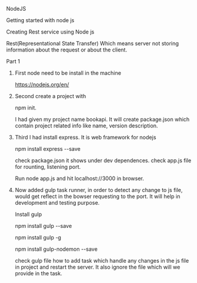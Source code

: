 NodeJS

Getting started with node js

Creating Rest service using Node js

Rest(Representational State Transfer) Which means server not storing information about the request or about the client.

Part 1

1) First node need to be install in the machine

   https://nodejs.org/en/

2) Second create a project with

   npm init.

   I had given my project name bookapi. It will create package.json which contain project related info like name, version        description.

3) Third I had install express. It is web framework for nodejs

   npm install express --save

   check package.json it shows under dev dependences. check app.js file for rounting, listening port.

   Run node app.js and hit localhost://3000 in browser.

4) Now added gulp task runner, in order to detect any change to js file, would get reflect in the bowser requesting to the        port. It will help in development and testing purpose.

   Install gulp

   npm install gulp --save

   npm install gulp -g

   npm install gulp-nodemon --save

   check gulp file how to add task which handle any changes in the js file in project and restart the server. It also ignore      the file which will we provide in the task.
